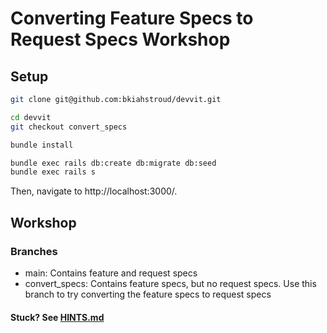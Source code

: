 # Converting Feature Specs to Request Specs Workshop

## Setup

```sh
git clone git@github.com:bkiahstroud/devvit.git

cd devvit
git checkout convert_specs

bundle install

bundle exec rails db:create db:migrate db:seed
bundle exec rails s
```

Then, navigate to http://localhost:3000/.

## Workshop
### Branches

- main: Contains feature and request specs
- convert_specs: Contains feature specs, but no request specs. Use this branch to try converting the feature specs to request specs

#### Stuck? See [HINTS.md](HINTS.md)
